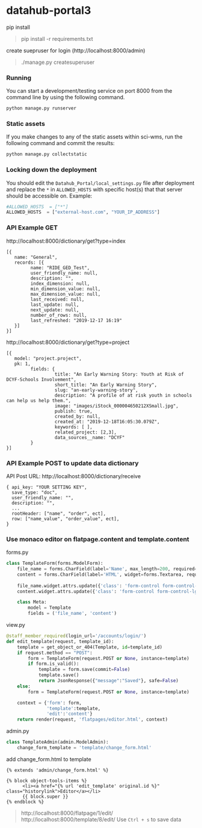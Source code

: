 # datahub-portal3

pip install
> pip install -r requirements.txt

create suepruser for login (http://localhost:8000/admin)
>./manage.py createsuperuser



### Running
You can start a development/testing service on port 8000 from the command line by using the following command.
```bash
python manage.py runserver
```


### Static assets
If you make changes to any of the static assets within sci-wms, run the following command and commit the results:
```bash
python manage.py collectstatic
```


### Locking down the deployment
You should edit the `Datahub_Portal/local_settings.py` file after deployment and replace the `*` in `ALLOWED_HOSTS` with specific host(s) that that server should be accessible on. Example:
```python
#ALLOWED_HOSTS  = ["*"]
ALLOWED_HOSTS  = ["external-host.com", "YOUR_IP_ADDRESS"]
```


### API Example GET
http://localhost:8000/dictionary/get?type=index
```
[{
   name: "General",
   records: [{
         name: "RIDE_GED_Test",
         user_friendly_name: null,
         description: "",
         index_dimension: null,
         min_dimension_value: null,
         max_dimension_value: null,
         last_received: null,
         last_update: null,
         next_update: null,
         number_of_rows: null,
         last_refreshed: "2019-12-17 16:19"
   }]
}]
```

http://localhost:8000/dictionary/get?type=project
```
[{
   model: "project.project",
   pk: 1,
         fields: {
                  title: "An Early Warning Story: Youth at Risk of DCYF-Schools Involvement",
                  short_title: "An Early Warning Story",
                  slug: "an-early-warning-story",
                  description: "A profile of at risk youth in schools can help us help them.",
                  image: "images/iStock_000004650212XSmall.jpg",
                  publish: true,
                  created_by: null,
                  created_at: "2019-12-18T16:05:30.079Z",
                  keywords: [ ],
                  related_project: [2,3],
                  data_sources__name: "DCYF"
         }
}]
```

### API Example POST to update data dictionary
API Post URL: http://localhost:8000/dictionary/receive
```
{ api_key: "YOUR SETTING KEY",
  save_type: "doc",
  user_friendly_name: "",
  description: "",
  ... 
  rootHeader: ["name", "order", ect],
  row: ["name_value", "order_value", ect],
}
```

### Use monaco editor on flatpage.content and template.content
forms.py
```python
class TemplateForm(forms.ModelForm):
    file_name = forms.CharField(label='Name', max_length=200, required=True)
    content = forms.CharField(label='HTML', widget=forms.Textarea, required=False)
    
    file_name.widget.attrs.update({'class': 'form-control form-control-lg'})
    content.widget.attrs.update({'class': 'form-control form-control-lg', 'style':'display:none;'})

    class Meta:
        model = Template
        fields = ('file_name', 'content')
```

view.py
```python
@staff_member_required(login_url='/accounts/login/')
def edit_template(request, template_id):
    template = get_object_or_404(Template, id=template_id)
    if request.method == "POST":
        form = TemplateForm(request.POST or None, instance=template)
        if form.is_valid():
            template = form.save(commit=False)
            template.save()
            return JsonResponse({"message":"Saved"}, safe=False)
    else:
        form = TemplateForm(request.POST or None, instance=template)

    context = {'form': form,
               'template':template,
               'edit':'content'}
    return render(request, 'flatpages/editor.html', context)
```

admin.py
```python
class TemplateAdmin(admin.ModelAdmin):
    change_form_template = 'template/change_form.html'
```

add change_form.html to template
```
{% extends 'admin/change_form.html' %}

{% block object-tools-items %}
      <li><a href="{% url 'edit_template' original.id %}" class="historylink">Editor</a></li>
      {{ block.super }}
{% endblock %}
```

>http://localhost:8000/flatpage/1/edit/
>http://localhost:8000/template/8/edit/
Use ```Ctrl + s``` to save data


